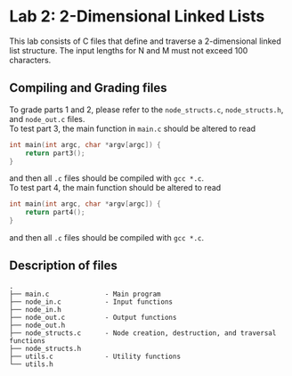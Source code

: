 # Lab 2: 2-Dimensional Linked Lists
This lab consists of C files that define and traverse a 2-dimensional linked list structure. The input lengths for N and M must not exceed 100 characters.

## Compiling and Grading files
To grade parts 1 and 2, please refer to the `node_structs.c`, `node_structs.h`, and `node_out.c` files.  
To test part 3, the main function in `main.c` should be altered to read

```C
int main(int argc, char *argv[argc]) {
	return part3();
}
```

and then all `.c` files should be compiled with `gcc *.c`.  
To test part 4, the main function should be altered to read
```C
int main(int argc, char *argv[argc]) {
	return part4();
}
```
and then all `.c` files should be compiled with `gcc *.c`.

## Description of files
```shell
.
├── main.c              - Main program
├── node_in.c           - Input functions
├── node_in.h
├── node_out.c          - Output functions
├── node_out.h
├── node_structs.c      - Node creation, destruction, and traversal functions
├── node_structs.h
├── utils.c             - Utility functions
└── utils.h
```
